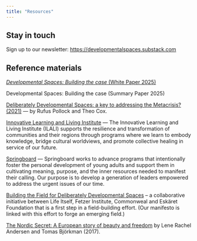 ```yaml
---
title: "Resources"
---
```

## Stay in touch

Sign up to our newsletter: https://developmentalspaces.substack.com

## Reference materials

[_Developmental Spaces: Building the case_ (White Paper 2025)](https://developmentalspaces.org/paper) 

Developmental Spaces: Building the case (Summary Paper 2025) 

[Deliberately Developmental Spaces: a key to addressing the Metacrisis? (2021)](https://lifeitself.org/blog/2021/10/05/deliberately-developmental-spaces-a-key-to-addressing-the-metacrisis) — by Rufus Pollock and Theo Cox.

[Innovative Learning and Living Institute](https://ilali.global/) — The Innovative Learning and Living Institute (ILALI) supports the resilience and transformation of communities and their regions through programs where we learn to embody knowledge, bridge cultural worldviews, and promote collective healing in service of our future.

[Springboard](https://www.springboardlife.org/) — Springboard works to advance programs that intentionally foster the personal development of young adults and support them in cultivating meaning, purpose, and the inner resources needed to manifest their calling. Our purpose is to develop a generation of leaders empowered to address the urgent issues of our time.

[Building the Field for Deliberately Developmental Spaces](https://lifeitself.org/blog/2023/06/20/building-field-for-developmental-spaces) – a collaborative initiative between Life Itself, Fetzer Institute, Commonweal and Eskäret Foundation that is a first step in a field-building effort.  (Our manifesto is linked with this effort to forge an emerging field.)

[The Nordic Secret: A European story of beauty and freedom](https://www.nordicsecret.org/) by Lene Rachel Andersen and Tomas Björkman (2017).
